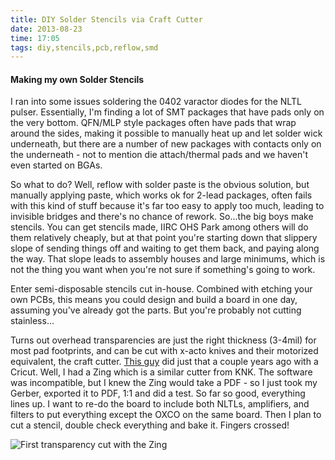 ```yaml
---
title: DIY Solder Stencils via Craft Cutter
date: 2013-08-23
time: 17:05
tags: diy,stencils,pcb,reflow,smd
---
```



#### Making my own Solder Stencils

I ran into some issues soldering the 0402 varactor diodes for the NLTL pulser. Essentially, I'm finding 
a lot of SMT packages that have pads only on the very bottom. QFN/MLP style packages often have pads that 
wrap around the sides, making it possible to manually heat up and let solder wick underneath, but there are 
a number of new packages with contacts only on the underneath - not to mention die attach/thermal pads and 
we haven't even started on BGAs. 

So what to do? Well, reflow with solder paste is the obvious solution, but manually applying paste, which works
ok for 2-lead packages, often fails with this kind of stuff because it's far too easy to apply too much, leading 
to invisible bridges and there's no chance of rework. So...the big boys make stencils. You can get stencils made,
IIRC OHS Park among others will do them relatively cheaply, but at that point you're starting down that slippery 
slope of sending things off and waiting to get them back, and paying along the way. That slope leads to assembly 
houses and large minimums, which is not the thing you want when you're not sure if something's going to work.

Enter semi-disposable stencils cut in-house. Combined with etching your own PCBs, this means you could design and
build a board in one day, assuming you've already got the parts. But you're probably not cutting stainless...

Turns out overhead transparencies are just the right thickness (3-4mil) for most pad footprints, and can be cut 
with x-acto knives and their motorized equivalent, the craft cutter. [This guy](http://www.instructables.com/id/Create-Solder-Paste-Stencils-with-Cricut/)
did just that a couple years ago with a Cricut. Well, I had a Zing which is a similar cutter from KNK. The 
software was incompatible, but I knew the Zing would take a PDF - so I just took my Gerber, exported it to PDF, 
1:1 and did a test. So far so good, everything lines up. I want to re-do the board to include both NLTLs, amplifiers, 
and filters to put everything except the OXCO on the same board. Then I plan to cut a stencil, double check everything 
and bake it. Fingers crossed!

![First transparency cut with the Zing](http://farm4.staticflickr.com/3703/9562483957_bae1b5d0fb_b.jpg)

